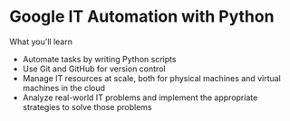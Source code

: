# Google IT Automation with Python
What you'll learn
- Automate tasks by writing Python scripts
- Use Git and GitHub for version control
- Manage IT resources at scale, both for physical machines and virtual machines in the cloud 
- Analyze real-world IT problems and implement the appropriate strategies to solve those problems
